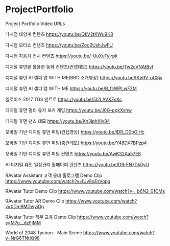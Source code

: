 # ProjectPortfolio
Project Portfolio Video URLs

다시점 태양계 컨텐츠
https://youtu.be/QkV2tKWu9K8

다시점 모터쇼 컨텐츠
https://youtu.be/Zog2UshJwFU

다시점 자동차 전시 컨텐츠
https://youtu.be/-UuXuTyjrpk

디지털 휴먼을 활용한 동화 컨텐츠(컨셉데모)
https://youtu.be/Tw2cVNAtBvI

디지털 휴먼 AI 셀피 앱 WITH ME(BBC 소개영상)
https://youtu.be/tKbRV-pC8js

디지털 휴먼 AI 셀피 앱 WITH ME
https://youtu.be/B_fcWPLwF2M

엘로이즈 2017 TGS 인트로
https://youtu.be/5I2LAVXZsXc

디지털 휴먼 멀티 유저 포커 게임
https://youtu.be/J0G-pqkXshw

디지털 휴먼 댄스 데모
https://youtu.be/Kn3jphXIv84

모바일 기반 디지털 휴먼 피팅(컨셉영상)
https://youtu.be/lDR_D0pOiHc

모바일 기반 디지털 휴먼 피팅(중간데모)
https://youtu.be/Y48DX7BPzp4

모바일 기반 디지털 휴먼 피팅 컨텐츠
https://youtu.be/AwK32Aa57E8

AI 디지털 휴먼 일정관리 월페이퍼 컨텐츠
https://youtu.be/DRrFN7Dk0yU

RAvatar Assistant 고객 응대 홀로그램 Demo Clip
https://www.youtube.com/watch?v=IUv8oEsVopg

RAvatar Tutor Demo Clip
https://www.youtube.com/watch?v=_b6N2_01CMs

RAvatar Tutor AR Demo Clip
https://www.youtube.com/watch?v=0Dm9MDwyiGg

RAvatar Tutor 직무 교육 Demo Clip
https://www.youtube.com/watch?v=M7g__dzFjMM

World of 2048 Tycoon - Main Scene
https://www.youtube.com/watch?v=NrG6TNtjQ98

